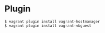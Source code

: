 # Plugin

```
$ vagrant plugin install vagrant-hostmanager
$ vagrant plugin install vagrant-vbguest
```
